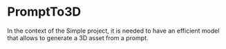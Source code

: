 # PromptTo3D
In the context of the Simple project, it is needed to have an efficient model that allows to generate a 3D asset from a prompt.
